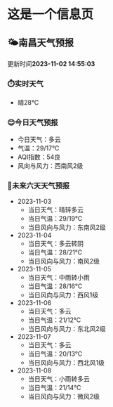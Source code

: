 # 这是一个信息页 
## 🌤️**南昌**天气预报
更新时间**2023-11-02 14:55:03**
### ⏱️实时天气
- 晴28℃
### 😊今日天气预报
- 今日天气：多云
- 气温：29/17℃
- AQI指数：54良
- 风向与风力：西南风2级
### 🤩未来六天天气预报
- 2023-11-03
  - 当日天气：晴转多云
  - 当日气温：29/19℃
  - 当日风向与风力：东南风2级
- 2023-11-04
  - 当日天气：多云转阴
  - 当日气温：28/21℃
  - 当日风向与风力：南风2级
- 2023-11-05
  - 当日天气：中雨转小雨
  - 当日气温：28/16℃
  - 当日风向与风力：西风1级
- 2023-11-06
  - 当日天气：多云
  - 当日气温：21/12℃
  - 当日风向与风力：东北风2级
- 2023-11-07
  - 当日天气：多云
  - 当日气温：20/13℃
  - 当日风向与风力：西北风1级
- 2023-11-08
  - 当日天气：小雨转多云
  - 当日气温：21/14℃
  - 当日风向与风力：微风2级


